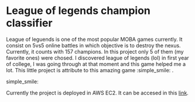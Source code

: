 # League of legends champion classifier

League of leguends is one of the most popular MOBA games currently. It consist on 5vs5 online battles in which objective is to destroy the nexus. Currently, it counts with 157 champions. In this project only 5 of them (my favorite ones) were chosed. I discovered league of legends (lol) in first year of college, I was going through at that moment and this game helped me a lot. This little project is attribute to this amazing game :simple_smile: .

simple_smile:

Currently the project is deployed in AWS EC2. It can be accesed in this [link](https://duckduckgo.com). 
